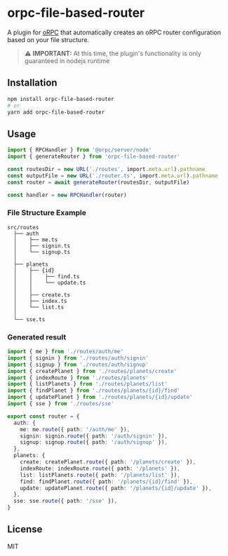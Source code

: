 # orpc-file-based-router

A plugin for [oRPC](https://orpc.unnoq.com) that automatically creates an oRPC router configuration based on your file structure.

> ⚠️ **IMPORTANT:** At this time, the plugin's functionality is only guaranteed in nodejs runtime

## Installation

```bash
npm install orpc-file-based-router
# or
yarn add orpc-file-based-router
```

## Usage

```typescript
import { RPCHandler } from '@orpc/server/node'
import { generateRouter } from 'orpc-file-based-router'

const routesDir = new URL('./routes', import.meta.url).pathname
const outputFile = new URL('./router.ts', import.meta.url).pathname
const router = await generateRouter(routesDir, outputFile)

const handler = new RPCHandler(router)
```

### File Structure Example

```                                                                                                              
src/routes
  ├── auth
  │    ├── me.ts 
  │    ├── signin.ts 
  │    └── signup.ts 
  │
  ├── planets
  │    ├── {id}
  │    │    ├── find.ts 
  │    │    └── update.ts 
  │    │
  │    ├── create.ts 
  │    ├── index.ts 
  │    └── list.ts 
  │
  └── sse.ts 
```

### Generated result

```typescript
import { me } from './routes/auth/me'
import { signin } from './routes/auth/signin'
import { signup } from './routes/auth/signup'
import { createPlanet } from './routes/planets/create'
import { indexRoute } from './routes/planets'
import { listPlanets } from './routes/planets/list'
import { findPlanet } from './routes/planets/{id}/find'
import { updatePlanet } from './routes/planets/{id}/update'
import { sse } from './routes/sse'

export const router = {
  auth: {
    me: me.route({ path: '/auth/me' }),
    signin: signin.route({ path: '/auth/signin' }),
    signup: signup.route({ path: '/auth/signup' }),
  },
  planets: {
    create: createPlanet.route({ path: '/planets/create' }),
    indexRoute: indexRoute.route({ path: '/planets' }),
    list: listPlanets.route({ path: '/planets/list' }),
    find: findPlanet.route({ path: '/planets/{id}/find' }),
    update: updatePlanet.route({ path: '/planets/{id}/update' }),
  },
  sse: sse.route({ path: '/sse' }),
}
```

## License

MIT

